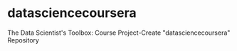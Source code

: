 datasciencecoursera
===================

The Data Scientist's Toolbox: Course Project-Create "datasciencecoursera" Repository
